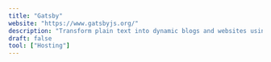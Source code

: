 ```yaml
---
title: "Gatsby"
website: "https://www.gatsbyjs.org/"
description: "Transform plain text into dynamic blogs and websites using the latest web technologies. A React.js static site generator."
draft: false
tool: ["Hosting"]
---
```

